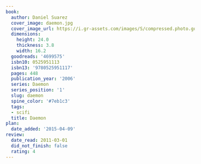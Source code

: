 ```yaml
---
book:
  author: Daniel Suarez
  cover_image: daemon.jpg
  cover_image_url: https://i.gr-assets.com/images/S/compressed.photo.goodreads.com/books/1432909825l/4699575._SX98_.jpg
  dimensions:
    height: 24.0
    thickness: 3.8
    width: 16.2
  goodreads: '4699575'
  isbn10: 0525951113
  isbn13: '9780525951117'
  pages: 448
  publication_year: '2006'
  series: Daemon
  series_position: '1'
  slug: daemon
  spine_color: '#7eb1c3'
  tags:
  - scifi
  title: Daemon
plan:
  date_added: '2015-04-09'
review:
  date_read: 2011-03-01
  did_not_finish: false
  rating: 4
---
```

